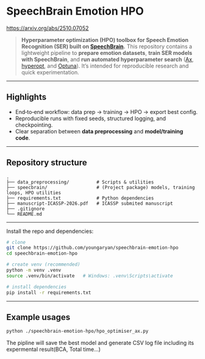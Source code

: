 # SpeechBrain Emotion HPO
https://arxiv.org/abs/2510.07052

> **Hyperparameter optimization (HPO) toolbox for Speech Emotion Recognition (SER) built on [SpeechBrain].**
This repository contains a lightweight pipeline to **prepare emotion datasets**, **train SER models with SpeechBrain**, and **run automated hyperparameter search** ([Ax], [hyperopt], and [Optuna]). It’s intended for reproducible research and quick experimentation.

---

## Highlights

* End‑to‑end workflow: data prep → training → HPO → export best config.
* Reproducible runs with fixed seeds, structured logging, and checkpointing.
* Clear separation between **data preprocessing** and **model/training code**.

---

## Repository structure

```
.
├── data_preprocessing/          # Scripts & utilities
├── speecbrain/                  # (Project package) models, training loops, HPO utilities
├── requirements.txt             # Python dependencies
├── manuscript-ICASSP-2026.pdf   # ICASSP submited manuscript
├── .gitignore
└── README.md
```

---

Install the repo and dependencies:

```bash
# clone
git clone https://github.com/youngaryan/speechbrain-emotion-hpo
cd speechbrain-emotion-hpo

# create venv (recommended)
python -m venv .venv
source .venv/bin/activate   # Windows: .venv\Scripts\activate

# install dependencies
pip install -r requirements.txt
```

---

## Example usages


```bash
python ./speechbrain-emotion-hpo/hpo_optimiser_ax.py
```

The pipline will save the best model and generate CSV log file including its expermental result(BCA, Total time...)

[SpeechBrain]: https://github.com/speechbrain/speechbrain
[Optuna]: https://optuna.org/
[Ax]: https://ax.dev/
[hyperopt]: https://github.com/hyperopt/hyperopt
